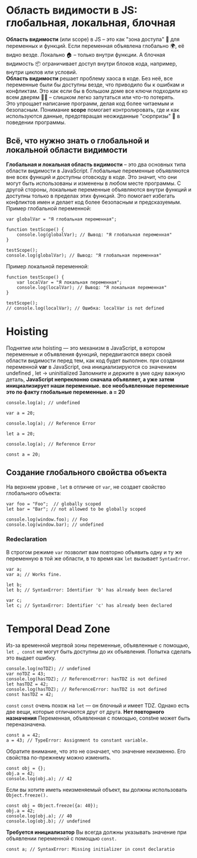 # Область видимости в JS: глобальная, локальная, блочная
**Область видимости** (или scope) в JS – это как "зона доступа" 🚧 для переменных и функций. Если переменная объявлена глобально 🌍, её видно везде. Локально 🏠 – только внутри функции. А блочная видимость 📦 ограничивает доступ внутри блоков кода, например, внутри циклов или условий.
</br>
**Область видимости** решает проблему хаоса в коде. Без неё, все переменные были бы доступны везде, что приводило бы к ошибкам и конфликтам. Это как если бы в большом доме все ключи подходили ко всем дверям 🚪🔑 – слишком легко запутаться или что-то потерять.
</br>
Это упрощает написание программ, делая код более читаемым и безопасным. Понимание **scope** помогает контролировать, где и как используются данные, предотвращая неожиданные "сюрпризы" 🎁 в поведении программы.
</br>
## Всё, что нужно знать о глобальной и локальной области видимости
**Глобальная и локальная область видимости** – это два основных типа области видимости в JavaScript. Глобальные переменные объявляются вне всех функций и доступны отовсюду в коде. Это значит, что они могут быть использованы и изменены в любом месте программы. С другой стороны, локальные переменные объявляются внутри функций и доступны только в пределах этих функций. Это помогает избегать конфликтов имен и делает код более безопасным и предсказуемым.
</br>
Пример глобальной переменной:

```
var globalVar = "Я глобальная переменная";

function testScope() {
    console.log(globalVar); // Вывод: "Я глобальная переменная"
}

testScope();
console.log(globalVar); // Вывод: "Я глобальная переменная"
```
Пример локальной переменной:

```
function testScope() {
    var localVar = "Я локальная переменная";
    console.log(localVar); // Вывод: "Я локальная переменная"
}

testScope();
// console.log(localVar); // Ошибка: localVar is not defined
```

# Hoisting
Поднятие или hoisting — это механизм в JavaScript, в котором переменные и объявления функций, передвигаются вверх своей области видимости перед тем, как код будет выполнен.
при создании переменной **var** в JavaScript, она инициализируются со значением undefined , let -> uninitialized
Запомните и держите в уме одну важную деталь, **JavaScript непреклонно сначала объявляет, а уже затем инициализирует наши переменные.**
**все необъявленные переменные это по факту глобальные переменные. a = 20**
```
console.log(a); // undefined

var a = 20;
```
```
console.log(a); // Reference Error

let a = 20;
```
```
console.log(a); // Reference Error

const a = 20;
```
## Создание глобального свойства объекта
На верхнем уровне , ``let`` в отличие от ``var``, не создает свойство глобального объекта:
```
var foo = "Foo";  // globally scoped
let bar = "Bar"; // not allowed to be globally scoped

console.log(window.foo); // Foo
console.log(window.bar); // undefined
```
### Redeclaration
В строгом режиме ``var`` позволит вам повторно объявить одну и ту же переменную в той же области, в то время как ``let`` вызывает ``SyntaxError``.
```
var a;
var a; // Works fine.

let b;
let b; // SyntaxError: Identifier 'b' has already been declared

var c;
let c; // SyntaxError: Identifier 'c' has already been declared
```
# Temporal Dead Zone
Из-за временной мертвой зоны переменные, объявленные с помощью, ``let , const`` не могут быть доступны до их объявления. Попытка сделать это выдает ошибку.
```
console.log(noTDZ); // undefined
var noTDZ = 43;
console.log(hasTDZ); // ReferenceError: hasTDZ is not defined
let hasTDZ = 42;
console.log(hasTDZ); // ReferenceError: hasTDZ is not defined
const hasTDZ = 42;
```
``const``
``const`` очень похож на ``let`` — он блочный и имеет TDZ. Однако есть две вещи, которые отличаются друг от друга.
**Нет повторного назначения**
Переменная, объявленная с помощью, constне может быть переназначена.

```
const a = 42;
a = 43; // TypeError: Assignment to constant variable.
```
Обратите внимание, что это не означает, что значение неизменно. Его свойства по-прежнему можно изменить.

```
const obj = {};
obj.a = 42;
console.log(obj.a); // 42
```
Если вы хотите иметь неизменяемый объект, вы должны использовать `` Object.freeze().``
```
const obj = Object.freeze({a: 40});
obj.a = 42;
console.log(obj.a); // 40
console.log(obj.b); // undefined
```
**Требуется инициализатор**
Вы всегда должны указывать значение при объявлении переменной с помощью ``const.``
```
const a; // SyntaxError: Missing initializer in const declaratio
```











